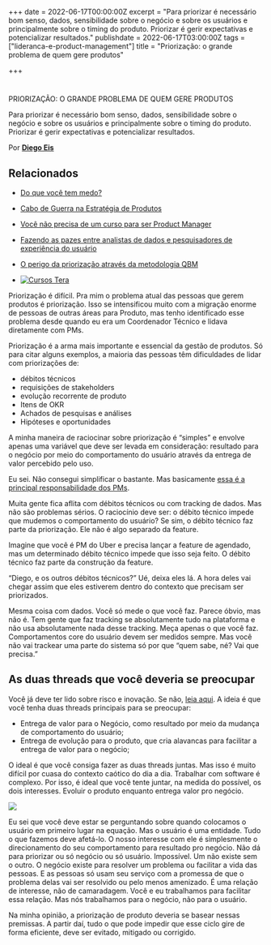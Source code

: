 +++
date = 2022-06-17T00:00:00Z
excerpt = "Para priorizar é necessário bom senso, dados, sensibilidade sobre o negócio e sobre os usuários e principalmente sobre o timing do produto. Priorizar é gerir expectativas e potencializar resultados."
publishdate = 2022-06-17T03:00:00Z
tags = ["lideranca-e-product-management"]
title = "Priorização: o grande problema de quem gere produtos"

+++
#   
PRIORIZAÇÃO: O GRANDE PROBLEMA DE QUEM GERE PRODUTOS

Para priorizar é necessário bom senso, dados, sensibilidade sobre o negócio e sobre os usuários e principalmente sobre o timing do produto. Priorizar é gerir expectativas e potencializar resultados.

Por [**Diego Eis**](https://productoversee.com/author/diegoeis/)

## Relacionados

* [Do que você tem medo?](https://productoversee.com/do-que-voce-tem-medo/)
* [Cabo de Guerra na Estratégia de Produtos](https://productoversee.com/cabo-de-guerra-na-estrategia-de-produtos/)
* [Você não precisa de um curso para ser Product Manager](https://productoversee.com/voce-nao-precisa-de-um-curso-para-ser-product-manager/)
* [Fazendo as pazes entre analistas de dados e pesquisadores de experiência do usuário](https://productoversee.com/fazendo-as-pazes-entre-analistas-de-dados-e-pesquisadores-de-experiencia-do-usuario/)
* [O perigo da priorização através da metodologia QBM](https://productoversee.com/o-perigo-da-priorizacao-atraves-da-metodologia-qbm/)


* [![Cursos Tera](https://productoversee.com/assets/images/sponsor/tera-banner.png?v=9e949951de)](https://bit.ly/3wuhgTg)

Priorização é difícil. Pra mim o problema atual das pessoas que gerem produtos é priorização. Isso se intensificou muito com a migração enorme de pessoas de outras áreas para Produto, mas tenho identificado esse problema desde quando eu era um Coordenador Técnico e lidava diretamente com PMs.

Priorização é a arma mais importante e essencial da gestão de produtos. Só para citar alguns exemplos, a maioria das pessoas têm dificuldades de lidar com priorizações de:

* débitos técnicos
* requisições de stakeholders
* evolução recorrente de produto
* Itens de OKR
* Achados de pesquisas e análises
* Hipóteses e oportunidades

A minha maneira de raciocinar sobre priorização é “simples” e envolve apenas uma variável que deve ser levada em consideração: resultado para o negócio por meio do comportamento do usuário através da entrega de valor percebido pelo uso.

Eu sei. Não consegui simplificar o bastante. Mas basicamente [essa é a principal responsabilidade dos PMs](https://productoversee.com/o-que-eu-acho-que-e-a-principal-responsabilidade-de-pessoas-que-gerem-produtos/servicos-digitais/).

Muita gente fica aflita com débitos técnicos ou com tracking de dados. Mas não são problemas sérios. O raciocínio deve ser: o débito técnico impede que mudemos o comportamento do usuário? Se sim, o débito técnico faz parte da priorização. Ele não é algo separado da feature.

Imagine que você é PM do Uber e precisa lançar a feature de agendado, mas um determinado débito técnico impede que isso seja feito. O débito técnico faz parte da construção da feature.

“Diego, e os outros débitos técnicos?” Ué, deixa eles lá. A hora deles vai chegar assim que eles estiverem dentro do contexto que precisam ser priorizados.

Mesma coisa com dados. Você só mede o que você faz. Parece óbvio, mas não é. Tem gente que faz tracking se absolutamente tudo na plataforma e não usa absolutamente nada desse tracking. Meça apenas o que você faz. Comportamentos core do usuário devem ser medidos sempre. Mas você não vai trackear uma parte do sistema só por que “quem sabe, né? Vai que precisa.”

## As duas threads que você deveria se preocupar

Você já deve ter lido sobre risco e inovação. Se não, [leia aqui](https://diegoeis.com/sobre-inovacao-e-diminuicao-de-risco/). A ideia é que você tenha duas threads principais para se preocupar:

* Entrega de valor para o Negócio, como resultado por meio da mudança de comportamento do usuário;
* Entrega de evolução para o produto, que cria alavancas para facilitar a entrega de valor para o negócio;

O ideal é que você consiga fazer as duas threads juntas. Mas isso é muito difícil por cuasa do contexto caótico do dia a dia. Trabalhar com software é complexo. Por isso, é ideal que você tente juntar, na medida do possível, os dois interesses. Evoluir o produto enquanto entrega valor pro negócio.

![](https://cdn.substack.com/image/fetch/w_1456,c_limit,f_auto,q_auto:good,fl_progressive:steep/https%3A%2F%2Fbucketeer-e05bbc84-baa3-437e-9518-adb32be77984.s3.amazonaws.com%2Fpublic%2Fimages%2Fbe2b00c3-8544-4f9b-9cdc-c681372400cb_1286x913.png)

Eu sei que você deve estar se perguntando sobre quando colocamos o usuário em primeiro lugar na equação. Mas o usuário é uma entidade. Tudo o que fazemos deve afetá-lo. O nosso interesse com ele é simplesmente o direcionamento do seu comportamento para resultado pro negócio. Não dá para priorizar ou só negócio ou só usuário. Impossível. Um não existe sem o outro. O negócio existe para resolver um problema ou facilitar a vida das pessoas. E as pessoas só usam seu serviço com a promessa de que o problema delas vai ser resolvido ou pelo menos amenizado. É uma relação de interesse, não de camaradagem. Você e eu trabalhamos para facilitar essa relação. Mas nós trabalhamos para o negócio, não para o usuário.

Na minha opinião, a priorização de produto deveria se basear nessas premissas. A partir daí, tudo o que pode impedir que esse ciclo gire de forma eficiente, deve ser evitado, mitigado ou corrigido.